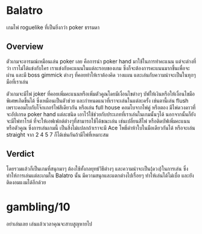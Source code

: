 # Balatro

เกมไพ่ roguelike ที่เป็นยิ่งกว่า poker ธรรมดา

## Overview
ตัวเกมจะอารมณ์เหมือนเล่น poker เลย คือการนำ poker hand มาใช้ในการทำคะแนน แต่จะต่างที่ว่า เราไม่ได้แข่งกับใคร เราแข่งกับคะแนนในแต่ละรอบของเกม ซึ่งก็จะต้องการคะแนนมากขึ้นเพื่อจะผ่าน และมี boss gimmick ต่างๆ ที่คอยทำให้เราต้องคิด วางแผน และเล่นกับความน่าจะเป็นในทุกๆมือที่เราเล่น

ตัวเกมจะมีไพ่ joker ที่คอยเพิ่มคะแนนหรือเพิ่มตัวคูณโดยมีเงื่อนไขต่างๆ บัฟให้เงินหรือให้เงื่อนไขมือพิเศษเกิดขึ้นได้ ซึ่งเหมือนเป็นตัวช่วย และกำหนดแนวที่เราจะเล่นในแต่ละครั้ง เช่นตานี้เล่น flush เพราะคอมโบกับโจ๊กเกอร์ไพ่สีเดียวกัน หรือเล่น full house คอมโบจากไพ่คู่ หรือตอง มีไพ่ดวงดาวที่จะอัปเกรด poker hand แต่ละชนิด เอาไว้ใช้ช่วยกับประเภทที่เราเล่นในเกมนั้นๆได้ นอกจากนั้นก็ยังจะมีไพ่ทาโรต์ ที่จะให้เอฟเฟกต์ต่างๆที่สามารถใช้ได้ขณะเล่น เช่นเปลี่ยนสีไพ่ หรือติดบัฟเพิ่มคะแนนหรือตัวคูณ ซึ่งการเล่นเกมนี้ เป็นสิ่งไม่แปลกถ้าเราจะมี Ace โพธิ์ดำห้าใบในมือเดียวกันได้ หรือจะเล่น straight จาก 2 4 5 7 ก็ได้เช่นกันถ้ามีไพ่ที่เหมาะสม

## Verdict
โดยรวมแล้วก็เป็นเกมที่สนุกมาๆ ต้องใช้ทั้งกลยุทธ์วิธีต่างๆ และความน่าจะเป็น(ดวง)ในการเล่น ซึ่งทำให้การเล่นแต่ละเกมใน Balatro นั้น มีความสนุกและแตกต่างไปเรื่อยๆ ทำให้เล่นได้ไม่เบื่อ และยังติดงอมแงมได้อีกด้วย

# gambling/10
อย่าเล่นเลย เล่นแล้วเวลาคุณจะสาบสูญหายไป